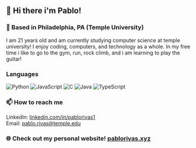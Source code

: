 ## 👋 Hi there i'm Pablo!
### 📍 Based in Philadelphia, PA (Temple University)

I am 21 years old and am currently studying computer science at temple university!
I enjoy coding, computers, and technology as a whole.
In my free time i like to go to the gym, run, rock climb, and i am learning to play the guitar!

### Languages

![Python](https://img.shields.io/badge/-Python-000?&logo=Python)
![JavaScript](https://img.shields.io/badge/-JavaScript-000?&logo=JavaScript)
![C](https://img.shields.io/badge/-C-000?&logo=C)
![Java](https://img.shields.io/badge/-Java-000?&logo=Java&logoColor=007396)
![TypeScript](https://img.shields.io/badge/-TypeScript-000?&logo=TypeScript)

### 📫 How to reach me

LinkedIn: [linkedin.com/in/pablorivas1](https://www.linkedin.com/in/pablorivas1)  
Email: [pablo.rivas@temple.edu](mailto:pablo.rivas@temple.edu)

### 🌐 Check out my personal website! [pablorivas.xyz](https://pablorivas.xyz)  
